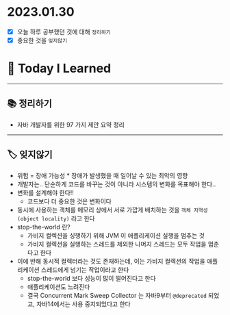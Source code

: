 # 2023.01.30

- [x] 오늘 하루 공부했던 것에 대해 `정리하기`
- [x] 중요한 것을 `잊지않기`

# 🚩 Today I Learned

---

## 📚 정리하기

- 자바 개발자를 위한 97 가지 제안 요약 정리

---

## 🏷 잊지않기

- 위험 = 장애 가능성 \* 장애가 발생했을 때 일어날 수 있는 최악의 영향
- 개발자는.. 단순하게 코드를 바꾸는 것이 아니라 시스템의 변화를 목표해야 한다..
- 변화를 설계해야 한다!!
  - 코드보다 더 중요한 것은 변화이다
- 동시에 사용하는 객체를 메모리 상에서 서로 가깝게 배치하는 것을 `객체 지역성(object locality)` 라고 한다
- stop-the-world 란?
  - 가비지 컬렉션을 싱행하기 위해 JVM 이 애플리케이션 실행을 멈추는 것
  - 가비지 컬렉션을 실행하는 스레드를 제외한 나머지 스레드는 모두 작업을 멈춘다고 한다
- 이에 반해 동시적 컬렉터라는 것도 존재하는데, 이는 가비지 컬렉션의 작업을 애플리케이션 스레드에게 넘기는 작업이라고 한다
  - stop-the-world 보다 성능이 많이 떨어진다고 한다
  - 애플리케이션도 느려진다
  - 결국 Concurrent Mark Sweep Collector 는 자바9부터 `@deprecated` 되었고, 자바14에서는 사용 중지되었다고 한다
